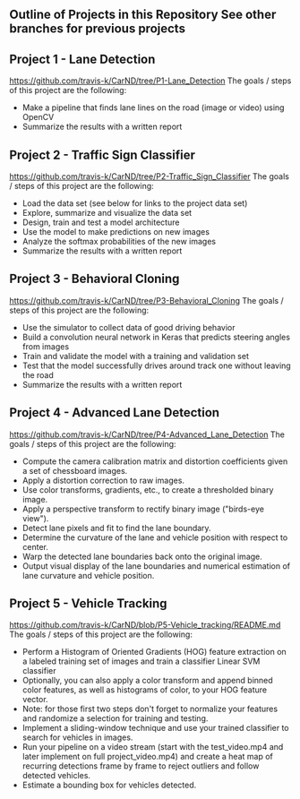 Outline of Projects in this Repository
See other branches for previous projects
---

Project 1 - Lane Detection
---
https://github.com/travis-k/CarND/tree/P1-Lane_Detection
The goals / steps of this project are the following:
* Make a pipeline that finds lane lines on the road (image or video) using OpenCV
* Summarize the results with a written report

Project 2 - Traffic Sign Classifier
---
https://github.com/travis-k/CarND/tree/P2-Traffic_Sign_Classifier
The goals / steps of this project are the following:
* Load the data set (see below for links to the project data set)
* Explore, summarize and visualize the data set
* Design, train and test a model architecture
* Use the model to make predictions on new images
* Analyze the softmax probabilities of the new images
* Summarize the results with a written report

Project 3 - Behavioral Cloning
---
https://github.com/travis-k/CarND/tree/P3-Behavioral_Cloning
The goals / steps of this project are the following:
* Use the simulator to collect data of good driving behavior
* Build a convolution neural network in Keras that predicts steering angles from images
* Train and validate the model with a training and validation set
* Test that the model successfully drives around track one without leaving the road
* Summarize the results with a written report

Project 4 - Advanced Lane Detection
---
https://github.com/travis-k/CarND/tree/P4-Advanced_Lane_Detection
The goals / steps of this project are the following:
* Compute the camera calibration matrix and distortion coefficients given a set of chessboard images.
* Apply a distortion correction to raw images.
* Use color transforms, gradients, etc., to create a thresholded binary image.
* Apply a perspective transform to rectify binary image ("birds-eye view").
* Detect lane pixels and fit to find the lane boundary.
* Determine the curvature of the lane and vehicle position with respect to center.
* Warp the detected lane boundaries back onto the original image.
* Output visual display of the lane boundaries and numerical estimation of lane curvature and vehicle position.

Project 5 - Vehicle Tracking
---
https://github.com/travis-k/CarND/blob/P5-Vehicle_tracking/README.md
The goals / steps of this project are the following:
* Perform a Histogram of Oriented Gradients (HOG) feature extraction on a labeled training set of images and train a classifier Linear SVM classifier
* Optionally, you can also apply a color transform and append binned color features, as well as histograms of color, to your HOG feature vector. 
* Note: for those first two steps don't forget to normalize your features and randomize a selection for training and testing.
* Implement a sliding-window technique and use your trained classifier to search for vehicles in images.
* Run your pipeline on a video stream (start with the test_video.mp4 and later implement on full project_video.mp4) and create a heat map of recurring detections frame by frame to reject outliers and follow detected vehicles.
* Estimate a bounding box for vehicles detected.
